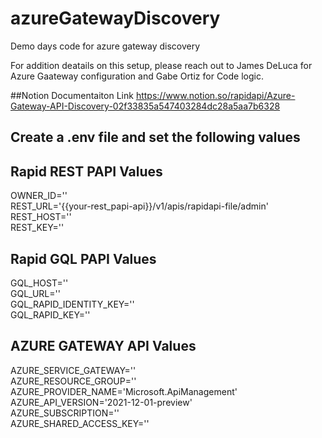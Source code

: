# azureGatewayDiscovery
Demo days code for azure gateway discovery

For addition deatails on this setup, please reach out to James DeLuca for Azure Gaateway configuration and Gabe Ortiz for Code logic.

##Notion Documentaiton Link
https://www.notion.so/rapidapi/Azure-Gateway-API-Discovery-02f33835a547403284dc28a5aa7b6328


## Create a .env file and set the following values


## Rapid REST PAPI Values
OWNER_ID=''\
REST_URL='{{your-rest_papi-api}}/v1/apis/rapidapi-file/admin'\
REST_HOST=''\
REST_KEY=''

## Rapid GQL PAPI Values
GQL_HOST=''\
GQL_URL=''\
GQL_RAPID_IDENTITY_KEY=''\
GQL_RAPID_KEY=''

## AZURE GATEWAY API Values
AZURE_SERVICE_GATEWAY=''\
AZURE_RESOURCE_GROUP=''\
AZURE_PROVIDER_NAME='Microsoft.ApiManagement'\
AZURE_API_VERSION='2021-12-01-preview'\
AZURE_SUBSCRIPTION=''\
AZURE_SHARED_ACCESS_KEY=''
